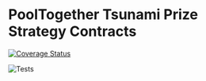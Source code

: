 # PoolTogether Tsunami Prize Strategy Contracts

[![Coverage Status](https://coveralls.io/repos/github/pooltogether/<NAME_OF_NEW_REPO>/badge.svg?branch=master)](https://coveralls.io/github/pooltogether/pooltogether-proxy-factory?branch=master)

![Tests](https://github.com/pooltogether/pooltogether-contract-tsunami/actions/workflows/main.yml/badge.svg)

